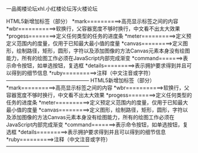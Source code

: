一品阁楼论坛xhl.小红楼论坛泻火楼论坛

HTML5新增加标签（部分）
*mark==========>高亮显示标签之间的内容
*wbr===========>软换行，父容器宽度不够时换行，中文看不出太大效果
*progess========>定义任何类型的任务的进度条
*meter==========>定义预定义范围内的度量，仅用于已知最大最小值的度量
*canvas=========>定义图形，绘制路径，矩形，圆形，字符以及添加图像的方法Canvas元素本身没有绘图能力，所有的绘图工作必须在JavaScript内部完成渐变
*command=======>表示命令按钮，如单选按钮，复选框
*details=========>表示拥护要求得到并且可以得到的细节信息
*ruby==========>注释（中文注音或字符）
————————————————
HTML5新增加标签（部分）
*mark==========>高亮显示标签之间的内容
*wbr===========>软换行，父容器宽度不够时换行，中文看不出太大效果
*progess========>定义任何类型的任务的进度条
*meter==========>定义预定义范围内的度量，仅用于已知最大最小值的度量
*canvas=========>定义图形，绘制路径，矩形，圆形，字符以及添加图像的方法Canvas元素本身没有绘图能力，所有的绘图工作必须在JavaScript内部完成渐变
*command=======>表示命令按钮，如单选按钮，复选框
*details=========>表示拥护要求得到并且可以得到的细节信息
*ruby==========>注释（中文注音或字符）
————————————————
